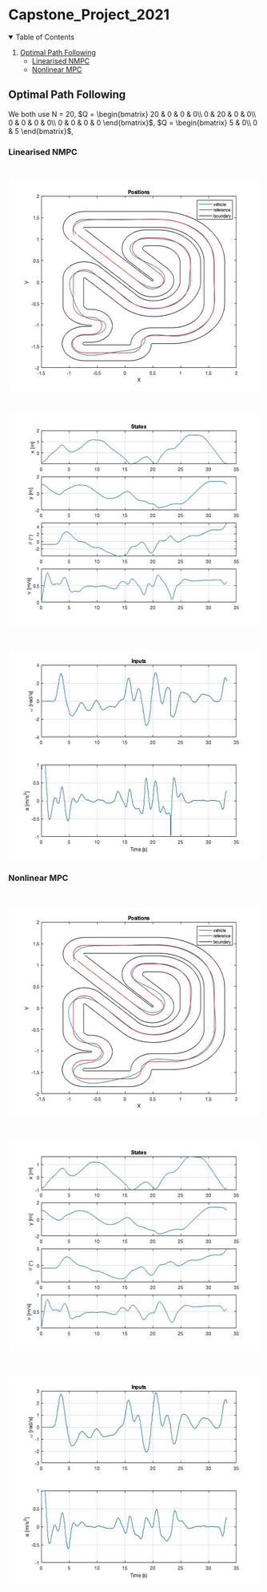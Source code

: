 # Capstone_Project_2021



<!-- TABLE OF CONTENTS -->
<details open="open">
  <summary>Table of Contents</summary>
  <ol>
    <li>
      <a href="#Optimal-Path-Following">Optimal Path Following</a>
      <ul>
        <li><a href="#Linearised-NMPC">Linearised NMPC</a></li>
        <li><a href="#Nonlinear-MPC">Nonlinear MPC</a></li>
      </ul>
    </li>
  </ol>
</details>




<!-- OPTIMAL PATH FOLLOWING -->
## Optimal Path Following
We both use N = 20, 
$Q = \begin{bmatrix}
20 & 0 & 0 & 0\\
0 & 20 & 0 & 0\\
0 & 0 & 0 & 0\\
0 & 0 & 0 & 0
\end{bmatrix}$, 
$Q = \begin{bmatrix}
5 & 0\\
0 & 5
\end{bmatrix}$, 



### Linearised NMPC

<br />
<p align="center">
  <a href="https://github.com/LinesKing/Capstone_Project_2021">
    <img src="Optimal Path Following/Linearised NMPC/history of position and track.jpg" alt="History of position and track in linearised NMPC" width="560" height="420">
  </a>
</p>

<br />
<p align="center">
  <a href="https://github.com/LinesKing/Capstone_Project_2021">
    <img src="Optimal Path Following/Linearised NMPC/histroy of state.jpg" alt="History of state in linearised NMPC" width="560" height="420">
  </a>
</p>

<br />
<p align="center">
  <a href="https://github.com/LinesKing/Capstone_Project_2021">
    <img src="Optimal Path Following/Linearised NMPC/history of input.jpg" alt="History of input in linearised NMPC" width="560" height="420">
  </a>
</p>

### Nonlinear MPC

<br />
<p align="center">
  <a href="https://github.com/LinesKing/Capstone_Project_2021">
    <img src="Optimal Path Following/Nonlinear MPC/histroy of position and track.jpg" alt="History of position and track in nonlinear MPC" width="560" height="420">
  </a>
</p>

<br />
<p align="center">
  <a href="https://github.com/LinesKing/Capstone_Project_2021">
    <img src="Optimal Path Following/Nonlinear MPC/history of state.jpg" alt="History of state in nonlinear MPC" width="560" height="420">
  </a>
</p>

<br />
<p align="center">
  <a href="https://github.com/LinesKing/Capstone_Project_2021">
    <img src="Optimal Path Following/Nonlinear MPC/history of input.jpg" alt="History of input in nonlinear MPC" width="560" height="420">
  </a>
</p>
